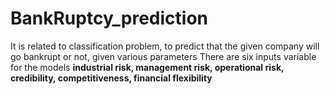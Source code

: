 # BankRuptcy_prediction

It is related to classification problem, to predict that the given company will go bankrupt or not, given various parameters
There are six inputs variable for the models **industrial risk, management risk, operational risk, credibility, competitiveness, financial flexibility**
